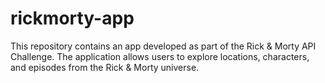 # rickmorty-app
This repository contains an app developed as part of the Rick &amp; Morty API Challenge. The application allows users to explore locations, characters, and episodes from the Rick &amp; Morty universe.
